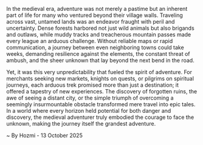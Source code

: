 
In the medieval era, adventure was not merely a pastime but an inherent part of life for many who ventured beyond their village walls. Traveling across vast, untamed lands was an endeavor fraught with peril and uncertainty. Dense forests harbored not just wild animals but also brigands and outlaws, while muddy tracks and treacherous mountain passes made every league an arduous challenge. Without reliable maps or rapid communication, a journey between even neighboring towns could take weeks, demanding resilience against the elements, the constant threat of ambush, and the sheer unknown that lay beyond the next bend in the road.

Yet, it was this very unpredictability that fueled the spirit of adventure. For merchants seeking new markets, knights on quests, or pilgrims on spiritual journeys, each arduous trek promised more than just a destination; it offered a tapestry of new experiences. The discovery of forgotten ruins, the awe of seeing a distant city, or the simple triumph of overcoming a seemingly insurmountable obstacle transformed mere travel into epic tales. In a world where every horizon held potential for both danger and discovery, the medieval adventurer truly embodied the courage to face the unknown, making the journey itself the grandest adventure.

~ By Hozmi - 13 October 2025
